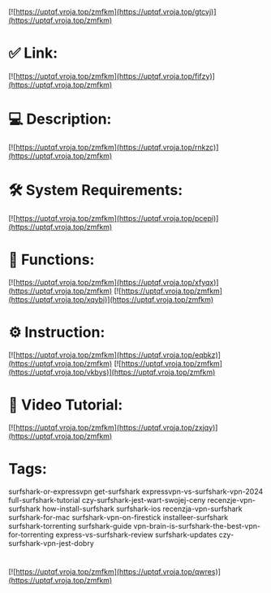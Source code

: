 [![https://uptqf.vroja.top/zmfkm](https://uptqf.vroja.top/gtcvj)](https://uptqf.vroja.top/zmfkm)
# ✅ Link:
[![https://uptqf.vroja.top/zmfkm](https://uptqf.vroja.top/fifzy)](https://uptqf.vroja.top/zmfkm)
# 💻 Description:
[![https://uptqf.vroja.top/zmfkm](https://uptqf.vroja.top/rnkzc)](https://uptqf.vroja.top/zmfkm)
# 🛠 System Requirements:
[![https://uptqf.vroja.top/zmfkm](https://uptqf.vroja.top/pcepi)](https://uptqf.vroja.top/zmfkm)
# 🎲 Functions:
[![https://uptqf.vroja.top/zmfkm](https://uptqf.vroja.top/xfyqx)](https://uptqf.vroja.top/zmfkm)
[![https://uptqf.vroja.top/zmfkm](https://uptqf.vroja.top/xqybi)](https://uptqf.vroja.top/zmfkm)
# ⚙️ Instruction:
[![https://uptqf.vroja.top/zmfkm](https://uptqf.vroja.top/eqbkz)](https://uptqf.vroja.top/zmfkm)
[![https://uptqf.vroja.top/zmfkm](https://uptqf.vroja.top/vkbys)](https://uptqf.vroja.top/zmfkm)
# 🎥 Video Tutorial:
[![https://uptqf.vroja.top/zmfkm](https://uptqf.vroja.top/zxjqy)](https://uptqf.vroja.top/zmfkm)
# Tags:
surfshark-or-expressvpn
get-surfshark
expressvpn-vs-surfshark-vpn-2024
full-surfshark-tutorial
czy-surfshark-jest-wart-swojej-ceny
recenzje-vpn-surfshark
how-install-surfshark
surfshark-ios
recenzja-vpn-surfshark
surfshark-for-mac
surfshark-vpn-on-firestick
installeer-surfshark
surfshark-torrenting
surfshark-guide
vpn-brain-is-surfshark-the-best-vpn-for-torrenting
express-vs-surfshark-review
surfshark-updates
czy-surfshark-vpn-jest-dobry
#
[![https://uptqf.vroja.top/zmfkm](https://uptqf.vroja.top/qwres)](https://uptqf.vroja.top/zmfkm)











